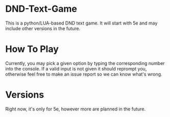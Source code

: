 # DND-Text-Game
This is a python/LUA-based DND text game. It will start with 5e and may include other versions in the future.

# How To Play
Currently, you may pick a given option by typing the corresponding number into the console. If a valid input is not given it should reprompt you, otherwise feel free to make an issue report so we can know what's wrong.

# Versions
Right now, it's only for 5e, however more are planned in the future.
